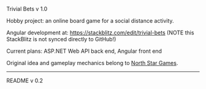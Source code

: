 Trivial Bets
v 1.0

Hobby project: an online board game for a social distance activity.

Angular development at: https://stackblitz.com/edit/trivial-bets
(NOTE this StackBlitz is not synced directly to GitHub!)

Current plans: ASP.NET Web API back end, Angular front end

Original idea and gameplay mechanics belong to [North Star Games](https://www.northstargames.com/).

-----
README v 0.2